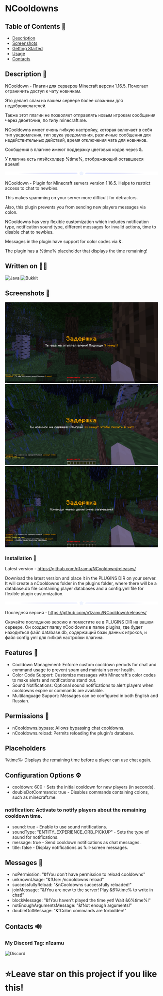 # NCooldowns

## Table of Contents 📃

- [Description](#description)
- [Screenshots](#screenshots)
- [Getting Started](#getting-started)
- [Usage](#usage)
- [Contacts](#contacts)

## Description 💙
NCooldown - Плагин для серверов Minecraft версии 1.16.5. Помогает ограничить доступ к чату новичкам.

Это делает спам на вашем сервере более сложным для недоброжелателей. 

Также этот плагин не позволяет отправлять новым игрокам сообщения через двоеточие, по типу minecraft:me.

NCooldowns имеет очень гибкую настройку, которая включает в себя тип уведомления, тип звука уведомления, различные сообщения для недействительных действий, время отключения чата для новичков.

Сообщения в плагине имеют поддержку цветовых кодов через &.

У плагина есть плэйсхолдер %time%, отображающий оставшееся время!

![Line](https://github.com/n1zamu/n1zamu/blob/main/assets/sepparator.png)

NCooldown - Plugin for Minecraft servers version 1.16.5. Helps to restrict access to chat to newbies.

This makes spamming on your server more difficult for detractors. 

Also, this plugin prevents you from sending new players messages via colon.

NCooldowns has very flexible customization which includes notification type, notification sound type, different messages for invalid actions, time to disable chat to newbies.

Messages in the plugin have support for color codes via &.

The plugin has a %time% placeholder that displays the time remaining!

## Written on 👩‍💻
![Java](https://img.shields.io/badge/-Java-FFA500?style=for-the-badge&logo=java&logoColor=0000CD)
![Bukkit](https://img.shields.io/badge/-Bukkit-7B68EE?style=for-the-badge)

## Screenshots 📸
![Example](https://github.com/n1zamu/NCooldown/blob/main/screenshots/example.png)
![Example](https://github.com/n1zamu/NCooldown/blob/main/screenshots/example1.png)
![Example](https://github.com/n1zamu/NCooldown/blob/main/screenshots/example2.png)

### Installation 🌙
Latest version - https://github.com/n1zamu/NCooldown/releases/

Download the latest version and place it in the PLUGINS DIR on your server.
It will create a nCooldowns folder in the plugins folder, where there will be a database.db file containing player databases and a config.yml file for flexible plugin customization.

![Line](https://github.com/n1zamu/n1zamu/blob/main/assets/sepparator.png)

Последняя версия - https://github.com/n1zamu/NCooldown/releases/

Скачайте последнюю версию и поместите ее в PLUGINS DIR на вашем сервере.
Он создаст папку nCooldowns в папке plugins, где будет находиться файл database.db, содержащий базы данных игроков, и файл config.yml для гибкой настройки плагина.

## Features 🌟
- Cooldown Management: Enforce custom cooldown periods for chat and command usage to prevent spam and maintain server health.
- Color Code Support: Customize messages with Minecraft's color codes to make alerts and notifications stand out.
- Sound Notifications: Optional sound notifications to alert players when cooldowns expire or commands are available.
- Multilanguage Support: Messages can be configured in both English and Russian.

## Permissions 🔑

- nCooldowns.bypass: Allows bypassing chat cooldowns.
- nCooldowns.reload: Permits reloading the plugin's database.

## Placeholders

%time%: Displays the remaining time before a player can use chat again.


## Configuration Options ⚙️

- cooldown: 600 - Sets the initial cooldown for new players (in seconds).
- doubleDotCommands: true - Disables commands containing colons, such as minecraft:me.
### notification: Activate to notify players about the remaining cooldown time.
- sound: true - Enable to use sound notifications.
- soundType: "ENTITY_EXPERIENCE_ORB_PICKUP" - Sets the type of sound for notifications.
- message: true - Send cooldown notifications as chat messages.
- title: false - Display notifications as full-screen messages.


## Messages 📝

- noPermission: "&fYou don't have permission to reload cooldowns"
- unknownUsage: "&fUse: /ncooldowns reload"
- successfullyReload: "&nCooldowns successfully reloaded!"
- joinMessage: "&fYou are new to the server! Play &6%time% to write in chat!"
- blockMessage: "&fYou haven't played the time yet! Wait &6%time%!"
- notEnoughArgumentsMessage: "&fNot enough arguments!"
- doubleDotMessage: "&fColon commands are forbidden!"

## Contacts 🔊

### My Discord Tag: n1zamu
![Discord](https://img.shields.io/badge/-Discord-4169E1?style=for-the-badge&logo=discord&logoColor=FFFFFF)


# ⭐Leave star on this project if you like this!
